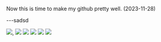 
Now this is time to make my github pretty well. (2023-11-28)

---sadsd

<img src="https://img.shields.io/badge/flutter-02569B?style=for-the-badge&logo=Flutter&logoColor=skyblue">, 
<img src="https://img.shields.io/badge/swift-F05138?style=for-the-badge&logo=Swift&logoColor=skyblue">
<img src="https://img.shields.io/badge/java-02569B?style=for-the-badge&logo=java&logoColor=skyblue">
<img src="https://img.shields.io/badge/spring-02569B?style=for-the-badge&logo=Flutter&logoColor=skyblue">
<img src="https://img.shields.io/badge/springboot-02569B?style=for-the-badge&logo=Flutter&logoColor=skyblue">
<img src="https://img.shields.io/badge/python-#FFD43B?style=for-the-badge&logo=Flutter&logoColor=skyblue">

